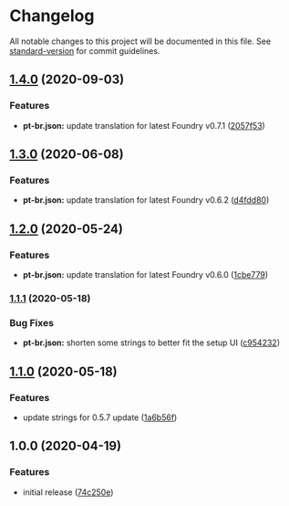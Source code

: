 # Changelog

All notable changes to this project will be documented in this file. See [standard-version](https://github.com/conventional-changelog/standard-version) for commit guidelines.

## [1.4.0](https://gitlab.com/foundryvtt-pt-br/core/compare/v1.3.0...v1.4.0) (2020-09-03)


### Features

* **pt-br.json:** update translation for latest Foundry v0.7.1 ([2057f53](https://gitlab.com/foundryvtt-pt-br/core/commit/2057f533959391cf1d3d8324c4d4f46bcea3fd03))

## [1.3.0](https://gitlab.com/foundryvtt-pt-br/core/compare/v1.1.0...v1.3.0) (2020-06-08)


### Features

* **pt-br.json:** update translation for latest Foundry v0.6.2 ([d4fdd80](https://gitlab.com/foundryvtt-pt-br/core/commit/d4fdd802474f656ea33821472ac0ee5ea831b200))

## [1.2.0](https://gitlab.com/foundryvtt-pt-br/core/compare/v1.1.0...v1.2.0) (2020-05-24)


### Features

* **pt-br.json:** update translation for latest Foundry v0.6.0 ([1cbe779](https://gitlab.com/foundryvtt-pt-br/core/commit/1cbe77904c5df2066fa15261209b22c6143fbf03))


### [1.1.1](https://gitlab.com/foundryvtt-pt-br/core/compare/v1.1.0...v1.1.1) (2020-05-18)


### Bug Fixes

* **pt-br.json:** shorten some strings to better fit the setup UI ([c954232](https://gitlab.com/foundryvtt-pt-br/core/commit/c954232c8e1d41533c2bc1c05fcb4bc65ed1cf3e))

## [1.1.0](https://gitlab.com/foundryvtt-pt-br/core/compare/v1.0.0...v1.1.0) (2020-05-18)


### Features

* update strings for 0.5.7 update ([1a6b56f](https://gitlab.com/foundryvtt-pt-br/core/commit/1a6b56fce373349202d4644e181279df4212f88f))

## 1.0.0 (2020-04-19)


### Features

* initial release ([74c250e](https://gitlab.com/foundryvtt-pt-br/core/commit/74c250e9ac45fe64608f6dbe53b88d0dd79dd46e))
